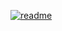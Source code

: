 <a href='https://postimg.cc/cvLb2LW3' target='_blank'><img src='https://i.postimg.cc/cvLb2LW3/readme.jpg' border='0' alt='readme'/></a>
